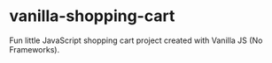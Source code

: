 # vanilla-shopping-cart

Fun little JavaScript shopping cart project created with Vanilla JS (No Frameworks).
